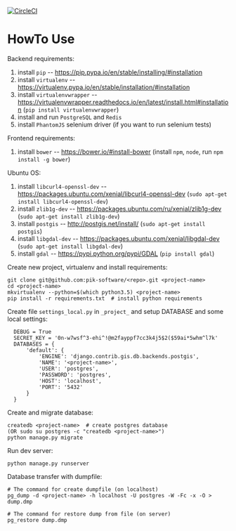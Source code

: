 [![CircleCI](https://circleci.com/gh/pik-software/django-service-boilerplate.svg?style=svg)](https://circleci.com/gh/pik-software/django-service-boilerplate)
# HowTo Use #

Backend requirements:

  1. install `pip` -- https://pip.pypa.io/en/stable/installing/#installation
  1. install `virtualenv` -- https://virtualenv.pypa.io/en/stable/installation/#installation
  1. install `virtualenvwrapper` -- https://virtualenvwrapper.readthedocs.io/en/latest/install.html#installation (`pip install virtualenvwrapper`)
  1. install and run `PostgreSQL` and `Redis`
  1. install `PhantomJS` selenium driver (if you want to run selenium tests)

Frontend requirements:

  1. install `bower` -- https://bower.io/#install-bower (install `npm`, `node`, run `npm install -g bower`)

Ubuntu OS:
1. install `libcurl4-openssl-dev` -- https://packages.ubuntu.com/xenial/libcurl4-openssl-dev (`sudo apt-get install libcurl4-openssl-dev`)
1. install `zlib1g-dev` -- https://packages.ubuntu.com/ru/xenial/zlib1g-dev (`sudo apt-get install zlib1g-dev`)
1. install `postgis` -- http://postgis.net/install/ (`sudo apt-get install postgis`)
1. install `libgdal-dev` -- https://packages.ubuntu.com/xenial/libgdal-dev (`sudo apt-get install libgdal-dev`)
1. install `gdal` -- https://pypi.python.org/pypi/GDAL (`pip install gdal`)

Create new project, virtualenv and install requirements:

    git clone git@github.com:pik-software/<repo>.git <project-name>
    cd <project-name>
    mkvirtualenv --python=$(which python3.5) <project-name>
    pip install -r requirements.txt  # install python requirements

Create file `settings_local.py` in `_project_` and setup DATABASE and some local settings:

      DEBUG = True
      SECRET_KEY = '0n-w7wsf^3-ehi^!@m2fayppf7cc3k4j5$2($59ai*5whm^l7k'
      DATABASES = {
          'default': {
              'ENGINE': 'django.contrib.gis.db.backends.postgis',
              'NAME': '<project-name>',
              'USER': 'postgres',
              'PASSWORD': 'postgres',
              'HOST': 'localhost',
              'PORT': '5432'
          }
      }

Create and migrate database:

    createdb <project-name>  # create postgres database
    (OR sudo su postgres -c "createdb <project-name>")
    python manage.py migrate

Run dev server:

    python manage.py runserver

Database transfer with dumpfile:

    # The command for create dumpfile (on localhost)
    pg_dump -d <project-name> -h localhost -U postgres -W -Fc -x -O > dump.dmp

    # The command for restore dump from file (on server)
    pg_restore dump.dmp
